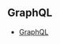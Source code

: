  ## GraphQL
 - [GraphQL](https://reddit.com/r/reactjs/comments/7bv4ri/the_graphql_stack_how_everything_fits_together/)
